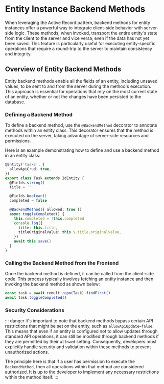 # Entity Instance Backend Methods

When leveraging the Active Record pattern, backend methods for entity instances offer a powerful way to integrate client-side behavior with server-side logic. These methods, when invoked, transport the entire entity's state from the client to the server and vice versa, even if the data has not yet been saved. This feature is particularly useful for executing entity-specific operations that require a round-trip to the server to maintain consistency and integrity.

## Overview of Entity Backend Methods

Entity backend methods enable all the fields of an entity, including unsaved values, to be sent to and from the server during the method's execution. This approach is essential for operations that rely on the most current state of an entity, whether or not the changes have been persisted to the database.

### Defining a Backend Method

To define a backend method, use the `@BackendMethod` decorator to annotate methods within an entity class. This decorator ensures that the method is executed on the server, taking advantage of server-side resources and permissions.

Here is an example demonstrating how to define and use a backend method in an entity class:

```typescript
@Entity('tasks', {
  allowApiCrud: true,
})
export class Task extends IdEntity {
  @Fields.string()
  title = ''

  @Fields.boolean()
  completed = false

  @BackendMethod({ allowed: true })
  async toggleCompleted() {
    this.completed = !this.completed
    console.log({
      title: this.title,
      titleOriginalValue: this.$.title.originalValue,
    })
    await this.save()
  }
}
```

### Calling the Backend Method from the Frontend

Once the backend method is defined, it can be called from the client-side code. This process typically involves fetching an entity instance and then invoking the backend method as shown below:

```typescript
const task = await remult.repo(Task).findFirst()
await task.toggleCompleted()
```

### Security Considerations

::: danger
It's important to note that backend methods bypass certain API restrictions that might be set on the entity, such as `allowApiUpdate=false`. This means that even if an entity is configured not to allow updates through standard API operations, it can still be modified through backend methods if they are permitted by their `allowed` setting. Consequently, developers must explicitly handle security and validation within these methods to prevent unauthorized actions.

The principle here is that if a user has permission to execute the `BackendMethod`, then all operations within that method are considered authorized. It is up to the developer to implement any necessary restrictions within the method itself.
:::
